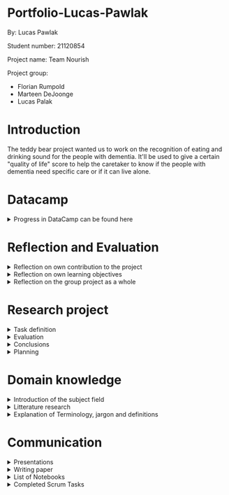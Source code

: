 # Portfolio-Lucas-Pawlak
By: Lucas Pawlak

Student number: 21120854

Project name: Team Nourish

Project group:
- Florian Rumpold
- Marteen DeJoonge
- Lucas Palak

# Introduction

The teddy bear project wanted us to work on the recognition of eating and drinking sound for the people with dementia.
It'll be used to give a certain "quality of life" score to help the caretaker to know if the people with dementia need specific care or if it can live alone.

# Datacamp

<details><summary>Progress in DataCamp can be found here</summary>

![](datacampProgress.png)

</details>

# Reflection and Evaluation

<details><summary>Reflection on own contribution to the project</summary>

##### Situation
At the beginning of the project, we were 6 people working on it. Overtime 3 people dropped out so we had a bit of a hard time organizing ourselves. There were also the curfew and the lockdown in November and December that made things difficult.

##### Task
The main goal was to be able to have a model that detects eating and drinking sounds. We spend 4 months on it.
There wasn't a specific organization. Because we were a group of 3 people it sounded like a waste of time to create a hierarchy instead of working on equal ground.
I tried to put deadlines on the tasks we were all doing so we could deliver on time.

##### Actions
We did standups every other day to check if some process was made, if someone needed help or if we had to speed up our work because we were running short on time.

I tried to create a simple deep learning model with the Keras library to get the hang of it but we quickly switched to the PyTorch library and this model was obsolete. I worked on retrieving the dataset because our current one at the beginning wasn't good enough so we had to change midway. I also worked on the data preprocessing for the learning lab and for the project.
And of course, the research paper where I did 2 chapters and then helped to work on the others.

##### Result
In the beginning, it was hard, because we had to discover and learn a lot of things and our group got smaller and smaller, but after mid-October, everything went smoother and I think we were able to deliver a work that is serious even though some results are a bit of a letdown.

##### Reflection
Overall, I am satisfied with my contributions. I have done my work properly. I was able to help my teammates if needed.

The creation of the new database was very interesting and there was a lot of research on my part to find one that suits our needs.

Even though I think I could have done my work a bit better.
Sometimes due to a lack of motivation or just some events in my life, I delivered my work after the deadline. 
I think because of Covid and just doing data science only every week took a toll on my motivation.
That's wasn't very serious on my part.

For example, the learning lab I kept postponing because of the lack of motivation to do it.

---
</details>

<details><summary>Reflection on own learning objectives</summary>

##### Situation
The Data Science domain was almost completely new to me. I tried to do a deep learning model to check if an image of a number was pair or even, but it was way too hard for me to start with it and I quickly dropped the subject.
I'm experienced in programming in general but mostly nodeJs, C, or Rust. So all of the python notebooks, NumPy, data frame, etc... Was new to me.


##### Task
My task in this minor was to learn how data science works in general, like how to create a machine learning model, a deep learning model, tuning the hyperparameter, and all of the data preparation beforehand.

##### Actions
The first challenge was to get a proper Dataset, the first one we used wasn't good and we had to change. After this, there was a lot of trying things to understand how it works under the hood.

The Datacamp course was also a great way to understand how each python library that is used in the Data Science domain works.

In the end, after my small own experimentation, I didn't make the model currently in the research paper I preferred to switch on a more conceptual approach like finding a lot of research papers that could help the current model.

##### Result
At the end of this semester, my python skill improved quite a lot!
Especially in the data visualization part, data augmentation, and data preprocessing.
And for the most important part now I know how to implement some deep learning models. I'm not a Data Scientist expert but now I have a grasp of how things work.

##### Reflection
Overall I think this minor was a great experience!

The first months were difficult to get into it because my group and I decided to directly try some deep learning models so we skipped a lot of steps to go directly to this part.
I think it was a mistake because we struggled a lot at the beginning and we could have made the beginning of the semester a bit easier if we tried basic machine learning before jumping right into deep learning (even though I think it's the most interesting part).

There also was the research paper that wasn't the "fun" part at all but it's the first time I had to do one and I think this experience gave me a deeper understanding of what it means to be part of a research project.

I acquired a lot of knowledge that is already useful for me in my programming career! 

---
</details>

<details><summary>Reflection on the group project as a whole</summary>

##### Situation
We started this minor, we were a group of 6 students on this project, one never showed up.
Another one left just after the 2nd or 3rd weeks, and again another one left after being 2 or 3months in the minor.
We turned from a quite diversified group to a 3 people group with 2 that studies computer science and the last that study physics.

We couldn't share a lot of new knowledge with each other because our domain of predilection was almost the same sadly.

##### Task
To complete our task we decided to use what the teacher advised us to do: The scrum Methodology.
We made a lot of sprints of 2 weeks so we could divide the big task into a smaller one that we could achieve inside the sprints.
Doing so helped us quite a lot because sometimes we didn't know where to start at all.


##### Actions
Since our group shortened quite a lot we didn't have the opportunity to do a lot of experimenting on our own because we needed to have at least one model working for our problem owner.
One person of our group was heavily into the tuning of the model, while another was more into the evaluation model and the data visualization and the research paper and I was into the research paper data preprocessing, finding a dataset, data augmentation, and creating the different powerPoint for the internal and external presentation.


##### Result
In the end, we weren't able to create a lot of different models to compare to each other and choose the best one because we were short on manpower but we did make 2 big models.
The first one was a binary classifier that detects eating and the other sound then detects drinking and the other sounds.
The second one is the one we choose for our research paper. A Convolutional Neural Network that tries to detect eating and drinking and other sounds.  


##### Reflection
During the two-third of this minor, we were able to meet quite often, at least once or twice a week at the university to work together. 

But with the COVID-19 new cases increasing, the curfew and then the lockdown. It was not possible anymore to meet in person. I think it hurt a bit of our motivation because well... 
Working alone in our respective homes is not that fun Ahah especially for international students.

The good thing about being only 3 is that nobody really "slacked off" it also makes us quite efficient in our decision-making because there was a lot less talking.

Overall I am happy with what we were able to achieve as a group during this minor. I think being able to create a research paper with a not-perfect but working deep learning model with only 3 people that weren't experienced in the Data Science domain is something that we can be proud of!

---
</details>

# Research project

<details><summary>Task definition </summary>

This project is part of the Teddy Bear project and The Hague university of Applied Science.

People are more and more affected by dementia but the capacity of care doesn't increase at the same pace at all. The goal of the Smart Teddy Bear Project is to reduce the workload of the caretaker.
The Smart Teddy Bear project uses a Teddy bear stuffed with sensors to detect the quality of life score (QoL) of someone with dementia. With this QoL, the caretaker should be able to understand if the person needs daily care or if this person can live by himself without further assistance.

This QoL score is computed by detecting a lot of very specific information like emotion, eating and drinking, etc...
The Smart Teddy Project gave us the task to work on the eating and drinking detection part.
This raises the following research questions: `“Which machine learning model is optimal to detect eating and drinking sounds from audio?”`

---
</details>

<details><summary>Evaluation </summary>

While we were able to answer our research question, there is still a lot of improvements doable.

<details><summary>Having a more "real" dataset</summary>
Our current can answer our current research question but, for the Smart Teddy Project, it may not work that well. The teddy bear won't be able to retrieve such a clear sound of eating and drinking. 

#### Recommendation

One solution should be creating a homemade dataset with people eating and drinking normally and not 10cm away from the microphone.
</details>

<details><summary>Trying other model</summary>
We directly went to a CNN model and a binary classifier because of the lack of time and/or manpower. I don't know at all if, in the end, the usage of CNN was the best choice to do.

#### Recommendation
My recommendation is to try a lot more models in order which one seems to be the most promising one at first "glance".
</details>

<details><summary>Using cutlery sounds</summary>
The current model detects only eating and drinking sounds. One current issue is that we can have some false positives and in the context of this project false positives are something to avoid at all costs. It would raise the quality of life score of someone and make him able to live by himself even though it's not the case.

#### Recommendation
One way to prevent the false positive should be using the cutlery sounds to confirm if the person is eating or drinking.
It would make the model much more reliable.
</details>

---
</details>

<details><summary>Conclusions </summary>

At first, I wrote a conclusion in the paper but it was too "broad" and opened to many questions for the future group working on a similar problem.
We decided to cut this conclusion into 2 parts the first one is the recommendations chapter of our current paper and the second paper is the current conclusion chapter that Florian improved.

Here is the conclusion from the paper :
```In trying to find the best deep learning model to detect eating and drinking sounds, several
models were used. These can be divided into three categories: purely linear neural
networks, convolutional neural networks and transfer learning using ResNet models.
The linear models were the worst performers in all metrics. On its best epoch it achieved an
accuracy of only 66.4%.
The self-made CNN’s had a good curve in the accuracy and loss graphs and ended on an
overall accuracy of 82.5%, a precision of 85.5% on chewing and 85.5% on drinking and a
recall of 85.28% on chewing and 70.33% on drinking. As we prioritise precision over recall,
these results are very promising.
The ResNet models had a few epochs that exceeded the performance of the self-made
CNN’s. The best of these achieved an accuracy score of 83.6%. This is 1.4 percentage
points better than the best self-made CNN. However, as can be seen in figure 6, the
accuracy of the ResNet models varied heavily between epochs. The best performing model
had an epoch with an accuracy of 83.6% followed immediately by an epoch with an accuracy
8of only 24.4%. Because of this high variance, the transfer learning models are not our
recommendation, despite some good performances.
Considering this, our best model for detecting chewing and drinking sounds is a
Convolutional Neural Network with 2 Convolutional layers and 3 linear layers.
```
- The accuracy score:
![](cnnAccuracy.png)

- The confusion matrix:
![](confusionMatrix.png)
 
 These two visualisation were made by Florian.

---
</details>

<details><summary>Planning </summary>

In the beginning of the project we directly planned to use Jira for our scrum board.

Each sprint was 2weeks long. At the start of each sprint we decided what was the main objectives of this sprint and we tried to create task so each member will assign themselve to a task to work on.
We were able to delete/create and add some information on each task while the sprint was ongoing.
Every other days we made daily standups where we would talk about what we've done, if we have any issues with the task, if we need help and if everything is fine and will be delivered on time.

At the beginning my role was to be the scrum master but as our group got reduced in half everyone working on the creation of each task during a sprint.
We lost a bit of organization in order to work a bit faster.

---
</details>

# Domain knowledge

<details><summary>Introduction of the subject field </summary>

The goal of this project was to detect eating and drinking sounds.
To do that we had to first retrieve a dataset with bunch of eating and drinking sounds.
The data had to go into some preprocessing function to clean and augment before turning them into a spectrogram and then feed it to our model.

---
</details>

<details><summary>Litterature research </summary>

##### Introduction

Most of the research paper that talked about detecting eating or drinkink used the mouvement detecting instead of the sound.
I decided to broaden our research to not only eating and drinking recognition but mainly sounds recognition to see how others detect sounds in general.

##### Eating and drinking Recognition ([source](https://www.ncbi.nlm.nih.gov/pmc/articles/PMC6631238/))
It was one of the first document I found online. Even though it use a gesture dectetion. This paper gaves us some direction in the project.
Especially with the binary classifier 

#### I hear you eat and speak ([source](https://journals.plos.org/plosone/article?id=10.1371/journal.pone.0154486))
With this paper I tried to ask the authors if they could share their dataset but they didnt gave it.

#### Sound event classification ([source](https://towardsdatascience.com/sound-event-classification-using-machine-learning-8768092beafc))
It was really helpful to understand how to work with sounds as a data scientist.

#### Converting sounds into images ([source](https://www.kaggle.com/rftexas/converting-sounds-into-images-a-general-guide))
In this project we decided to turn audio into a mel spectrogram and then feed it to the model. Thanks to this paper we were able to understand how to convert every soundfile into an images.

---
</details>

<details><summary>Explanation of Terminology, jargon and definitions </summary>

|Jargon|Explanation|
|------------|---------|
|CNN| Convolutional neural network is a neural network commonly used in visual imagery|.
|Confusion matrix| It's also known as an `error matrix`. It's a table where you can visualize the success rate of your current model. Each row of the matrix represents the instances in an actual class while each column represents the instances in a predicted class, or vice versa.|
|Layer| In deep learning a layer is a "part" of the whole model where it takes the information from the previous one and then passes the new information to the next layer to `learn`.|
|Resnet| Residual Network is a specific type of neural network that was found in 2015 by Kaiming He.|
|Hyperparameters| It's a parameter used before the data is observer/processed, they control the behavior of the training model. There is a lot of type of hyperparameters such as the Learning Rate, the number of Epochs, hidden layers...|
|Learning rate| It adjusts the weights of the models, it affects how quickly the model can find the best accuracy for the dataset.|
|Epochs| It tells the model how long does it has to train, if the epochs are 200 the model has to go through all of the training set 200 times.|
 

---
</details>

# Communication

<details><summary>Presentations </summary>

Another perks of being only 3 in a group, is that everybody had to make the presentations ahah.

I've presented 2 internal presentation myself and also the first external presentation.

I helped at making the powerpoint in every presentation.

---
</details>

<details><summary>Writing paper </summary>

I helped in every part of the research paper of course but my main contribution in it was:
- The introduction (which was improved by Marteen, another member of the group) [here](intro.png)
- Data preprocessing [here](preprocessing.png)
- Conclusion (which was further improved by Florian, another member of the group too) [old](oldConclusion.png) and the [new](newConclusion.png)
- Recommendations [here](recommendation.png)

---
</details>

<details><summary>List of Notebooks</summary>

- Python file to retrieve sounds to make the new dataset [here](dataFrame.py)
- Python file for the learning labs about data preprocessing [here](dataVizualisation.py)
- NoteBook about a small tutorial to learn how to work with audio [here](tutoAudio.ipynb)
- Modified python file to retrieve all of the different audio file for our dataset, made by Aoife McDonagh [here](process.py)

</details>

<details><summary>Completed Scrum Tasks</summary>

![](scrumLucas.png)

</details>
